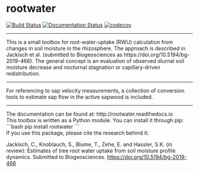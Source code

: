 # rootwater

[![Build Status](https://travis-ci.org/cojacoo/rootwater.svg?branch=master)](https://travis-ci.org/cojacoo/rootwater)
[![Documentation Status](https://readthedocs.org/projects/rootwater/badge/?version=latest)](http://rootwater.readthedocs.io/en/latest/?badge=latest)
[![codecov](https://codecov.io/gh/cojacoo/rootwater/branch/master/graph/badge.svg)](https://codecov.io/gh/cojacoo/rootwater)

<hr>
This is a small toolbox for root-water-uptake (RWU) calculation from changes in soil moisture in the rhizosphere. The approach is described in Jackisch et al. (submitted to Biogeosciences as https://doi.org/10.5194/bg-2019-466). The general concept is an evaluation of observed diurnal soil moisture decrease and nocturnal stagnation or capillary-driven redistribution. 
<hr>
For referencing to sap velocity measurements, a collection of conversion tools to estimate sap flow in the active sapwood is included.
<hr>
The documentation can be found at: http://rootwater.readthedocs.io 
<br>
This toolbox is written as a Python module. 
You can install it through pip: 
```bash
pip install rootwater
```
<br>
If you use this package, please cite the research behind it: 

Jackisch, C., Knoblauch, S., Blume, T., Zehe, E. and Hassler, S.K. (in review): Estimates of tree root water uptake from soil moisture profile dynamics. 
Submitted to Biogeosciences. https://doi.org/10.5194/bg-2019-466
<br>

